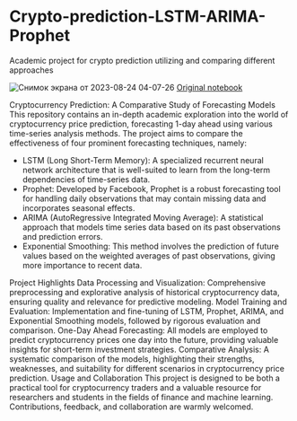 # Crypto-prediction-LSTM-ARIMA-Prophet
Academic project for crypto prediction utilizing and comparing different approaches

![Снимок экрана от 2023-08-24 04-07-26](https://github.com/D1H1/Crypto-prediction-LSTM-ARIMA-Prophet/assets/94292673/a9604063-ae69-458c-9771-0015c154b899)
[Original notebook](https://www.kaggle.com/code/davidhavrilenko/cryptocurrency-prediction-lstm-prophet-arima/notebook)

Cryptocurrency Prediction: A Comparative Study of Forecasting Models
This repository contains an in-depth academic exploration into the world of cryptocurrency price prediction, forecasting 1-day ahead using various time-series analysis methods. The project aims to compare the effectiveness of four prominent forecasting techniques, namely:

- LSTM (Long Short-Term Memory): A specialized recurrent neural network architecture that is well-suited to learn from the long-term dependencies of time-series data.
- Prophet: Developed by Facebook, Prophet is a robust forecasting tool for handling daily observations that may contain missing data and incorporates seasonal effects.
- ARIMA (AutoRegressive Integrated Moving Average): A statistical approach that models time series data based on its past observations and prediction errors.
- Exponential Smoothing: This method involves the prediction of future values based on the weighted averages of past observations, giving more importance to recent data.

Project Highlights
Data Processing and Visualization: Comprehensive preprocessing and explorative analysis of historical cryptocurrency data, ensuring quality and relevance for predictive modeling.
Model Training and Evaluation: Implementation and fine-tuning of LSTM, Prophet, ARIMA, and Exponential Smoothing models, followed by rigorous evaluation and comparison.
One-Day Ahead Forecasting: All models are employed to predict cryptocurrency prices one day into the future, providing valuable insights for short-term investment strategies.
Comparative Analysis: A systematic comparison of the models, highlighting their strengths, weaknesses, and suitability for different scenarios in cryptocurrency price prediction.
Usage and Collaboration
This project is designed to be both a practical tool for cryptocurrency traders and a valuable resource for researchers and students in the fields of finance and machine learning. Contributions, feedback, and collaboration are warmly welcomed.
